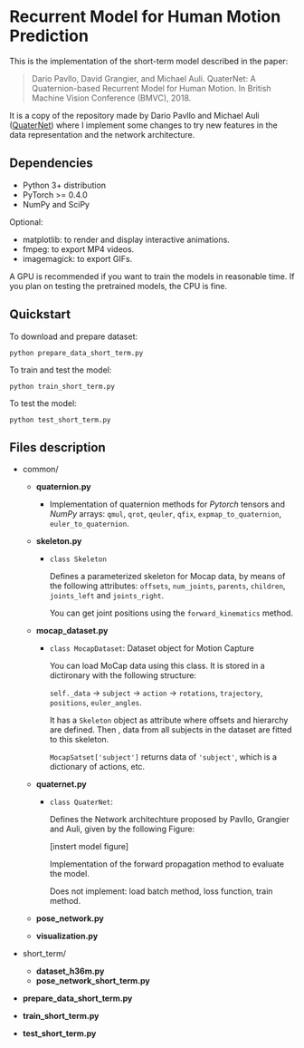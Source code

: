 # Recurrent Model for Human Motion Prediction

This is the implementation of the short-term model described in the paper:

> Dario Pavllo, David Grangier, and Michael Auli. QuaterNet: A Quaternion-based Recurrent Model for Human Motion. In British Machine Vision Conference (BMVC), 2018.

It is a copy of the repository made by Dario Pavllo and Michael Auli ([QuaterNet](https://github.com/facebookresearch/QuaterNet))
where I implement some changes to try new features in the data representation and the network architecture.

## Dependencies

* Python 3+ distribution
* PyTorch >= 0.4.0
* NumPy and SciPy

Optional:

* matplotlib: to render and display interactive animations.
* fmpeg: to export MP4 videos.
* imagemagick: to export GIFs.

A GPU is recommended if you want to train the models in reasonable time. If you plan on testing the pretrained models, the CPU is fine.

## Quickstart

To download and prepare dataset:

    python prepare_data_short_term.py

To train and test the model:

    python train_short_term.py

To test the model:

    python test_short_term.py

## Files description

* common/

    * **quaternion.py**
        
        * Implementation of quaternion methods for *Pytorch* tensors and *NumPy* arrays:
        `qmul`, `qrot`, `qeuler`, `qfix`, `expmap_to_quaternion`, `euler_to_quaternion`.

    * **skeleton.py**

        * `class Skeleton`
        
            Defines a parameterized skeleton for Mocap data, by means of  the following attributes:
            `offsets`, `num_joints`, `parents`, `children`, `joints_left` and `joints_right`.

            You can get joint positions using the `forward_kinematics` method.

    * **mocap_dataset.py**
        
        * `class MocapDataset`: Dataset object for Motion Capture
        
            You can load MoCap data using this class. It is stored in a dictironary with the following structure:

            `self._data` -> `subject` -> `action` -> `rotations`, `trajectory`, `positions`, `euler_angles`.

            It has a `Skeleton` object as attribute where offsets and hierarchy are defined.
            Then , data from all subjects in the dataset are fitted to this skeleton.

            `MocapSatset['subject']` returns data of `'subject'`, which is a dictionary of actions, etc.

    * **quaternet.py**

        * `class QuaterNet`: 
        
            Defines the Network architechture proposed by Pavllo, Grangier and Auli, given by the following Figure:
        
            [instert model figure]

            Implementation of the forward propagation method to evaluate the model.

            Does not implement: load batch method, loss function, train method.

    * **pose_network.py**
    
    * **visualization.py**
    
* short_term/

    * **dataset_h36m.py**
    * **pose_network_short_term.py**

* **prepare_data_short_term.py**

* **train_short_term.py**

* **test_short_term.py**